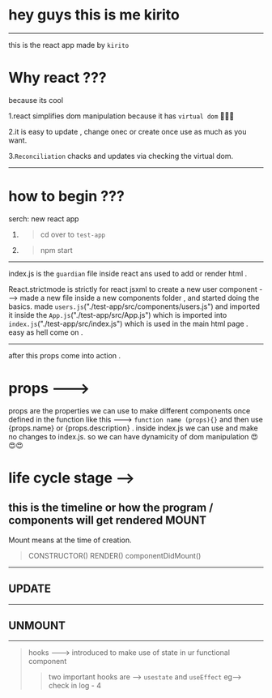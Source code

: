 # hey guys this is me kirito
---
this is the react app made by ```kirito```


# Why react ??? 
because its cool 


1.react simplifies dom manipulation because it has ```virtual dom``` 🙂🙂🙂


2.it is easy to update , change onec or create once use as much as you want.


3.```Reconciliation``` chacks and updates via checking the virtual dom.

---
# how to begin ???
serch: new react app


1. >cd over to ```test-app``` 
2. > npm start
---
index.js is the ```guardian``` file inside react ans used to add or render html .

React.strictmode is strictly for react jsxml 
to create a new user component ---> 
made a new file inside a new components folder , and started doing the basics. 
made ```users.js```("./test-app/src/components/users.js") and imported it inside the ```App.js```("./test-app/src/App.js") which is imported into ```index.js```("./test-app/src/index.js") which is used in the main html page . easy as hell come on . 

---
after this props come into action . 
# props ---> 
props are the properties we can use to make different components 
once defined in the function like this ---> ```function name (props){}```
and then use {props.name} or {props.description} . 
inside index.js we can use <name name = "name here" description="description here"/>
and make no changes to index.js.
so we can have dynamicity of dom manipulation 😍😍😍


# life cycle stage --> 
this is the timeline or how the program / components will get rendered
MOUNT 
---
Mount means at the time of creation.

>CONSTRUCTOR()
>RENDER()
>componentDidMount()
---
UPDATE 
---




---
UNMOUNT
---





---
>hooks ---> introduced to make use of state in ur functional component 
>>two important hooks are --> ```usestate``` and ```useEffect```  eg--> check in log - 4 
